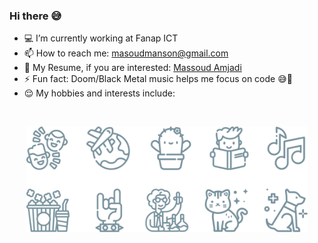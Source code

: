### Hi there 😅

- 💻 I’m currently working at Fanap ICT 
- 📫 How to reach me: [masoudmanson@gmail.com](mailto:masoudmanson@gmail.com)
- 🧾 My Resume, if you are interested: [Massoud Amjadi](https://github.com/masoudmanson/fileupload/raw/master/public/Masoud%20Amjadi.pdf)
- ⚡ Fun fact: Doom/Black Metal music helps me focus on code 😅🤘
- 😌 My hobbies and interests include: 
<br>
<p align="center">
  <img width="450px" src="https://raw.githubusercontent.com/masoudmanson/fileupload/2372bfa939cd76b4cbb9dd67da8cfd414c72bdf3/public/MY%20README.svg">
</p>
